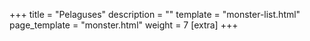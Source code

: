 +++
title = "Pelaguses"
description = ""
template = "monster-list.html"
page_template = "monster.html"
weight = 7
[extra]
+++
